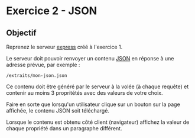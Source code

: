 # Exercice 2 - JSON

##  Objectif

Reprenez le serveur [express](https://expressjs.com/) créé à l'exercice 1.

Le serveur doit pouvoir renvoyer un contenu [JSON](https://developer.mozilla.org/en-US/docs/Web/JavaScript/Reference/Global_Objects/JSON) en réponse à une adresse prévue, par exemple :
``` language-http
/extraits/mon-json.json
```

Ce contenu doit être généré par le serveur à la volée (à chaque requête) et contenir au moins 3 propritétés avec des valeurs de votre choix.

Faire en sorte que lorsqu'un utilisateur clique sur un bouton sur la page affichée, le contenu JSON soit téléchargé.

Lorsque le contenu est obtenu côté client (navigateur) affichez la valeur de chaque propriété dans un paragraphe différent.
